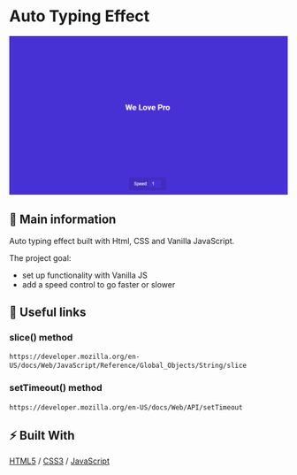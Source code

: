 # Auto Typing Effect

![cover](./assets/text.gif)

## 🦉 Main information

Auto typing effect built with Html, CSS and Vanilla JavaScript.

The project goal:

- set up functionality with Vanilla JS
- add a speed control to go faster or slower


## 🦊 Useful links 


### slice() method

```
https://developer.mozilla.org/en-US/docs/Web/JavaScript/Reference/Global_Objects/String/slice
```


### setTimeout() method

```
https://developer.mozilla.org/en-US/docs/Web/API/setTimeout
```


## ⚡ Built With
[HTML5](https://www.w3schools.com/html/) / [CSS3](https://www.w3schools.com/css/) / [JavaScript](https://www.w3schools.com/js/)